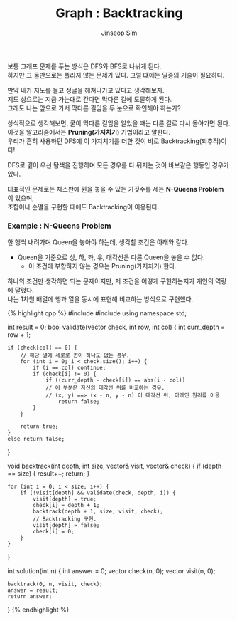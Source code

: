 ﻿---
layout: post
title: "Graph : Backtracking"
categories: Algorithm
tags: [cpp]
author:
  - Jinseop Sim
---
보통 그래프 문제를 푸는 방식은 DFS와 BFS로 나뉘게 된다.  
하지만 그 둘만으로는 풀리지 않는 문제가 있다. 그럴 떄에는 일종의 기술이 필요하다.  

만약 내가 지도를 들고 정글을 헤쳐나가고 있다고 생각해보자.  
지도 상으로는 지금 가는대로 간다면 막다른 길에 도달하게 된다.  
그래도 나는 앞으로 가서 막다른 길임을 두 눈으로 확인해야 하는가?  

상식적으로 생각해보면, 굳이 막다른 길임을 알았을 때는 다른 길로 다시 돌아가면 된다.  
이것을 알고리즘에서는 __Pruning(가지치기)__ 기법이라고 말한다.  
우리가 흔히 사용하던 DFS에 이 가지치기를 더한 것이 바로 Backtracking(되추적)이다!  

DFS로 깊이 우선 탐색을 진행하며 모든 경우를 다 뒤지는 것이 바보같은 행동인 경우가 있다.  

대표적인 문제로는 체스판에 퀸을 놓을 수 있는 가짓수를 세는 __N-Queens Problem__ 이 있으며,  
조합이나 순열을 구현할 때에도 Backtracking이 이용된다.  

### Example : N-Queens Problem
한 행씩 내려가며 Queen을 놓아야 하는데, 생각할 조건은 아래와 같다.  

- Queen을 기준으로 상, 하, 좌, 우, 대각선은 다른 Queen을 놓을 수 없다.
    - 이 조건에 부합하지 않는 경우는 Pruning(가지치기) 한다.

하나의 조건만 생각하면 되는 문제이지만, 저 조건을 어떻게 구현하는지가 개인의 역량에 달렸다.  
나는 1차원 배열에 행과 열을 동시에 표현해 비교하는 방식으로 구현했다.  

{% highlight cpp %}
#include <string>
#include <vector>
using namespace std;

int result = 0;
bool validate(vector<int> check, int row, int col) {
    int curr_depth = row + 1;

    if (check[col] == 0) {
        // 해당 열에 세로로 퀸이 하나도 없는 경우.
        for (int i = 0; i < check.size(); i++) {
            if (i == col) continue;
            if (check[i] != 0) {
                if ((curr_depth - check[i]) == abs(i - col))
                // 이 부분은 자신의 대각선 위를 비교하는 경우.
                // (x, y) ==> (x - n, y - n) 이 대각선 위, 아래인 원리를 이용
                    return false;
            }
        }
        
        return true;
    }
    else return false;
}

void backtrack(int depth, int size, vector<bool>& visit, vector<int>& check) {
    if (depth == size) {
        result++;
        return;
    }

    for (int i = 0; i < size; i++) {
        if (!visit[depth] && validate(check, depth, i)) {
            visit[depth] = true;
            check[i] = depth + 1;
            backtrack(depth + 1, size, visit, check);
            // Backtracking 구현.
            visit[depth] = false;
            check[i] = 0;
        }
    }
}

int solution(int n) {
    int answer = 0;
    vector<int> check(n, 0);
    vector<bool> visit(n, 0);

    backtrack(0, n, visit, check);
    answer = result;
    return answer;
}
{% endhighlight %}